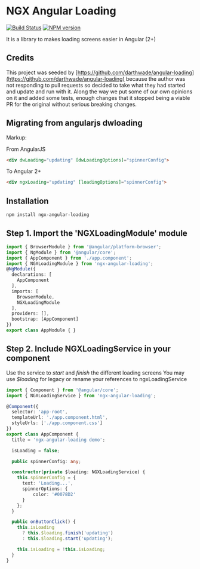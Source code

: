 # NGX Angular Loading
[![Build Status](https://travis-ci.org/bculley/ngx-angular-loading.svg?branch=master)](https://travis-ci.org/bculley/ngx-angular-loading) [![NPM version](https://img.shields.io/npm/v/ngx-angular-loading.svg)](https://www.npmjs.com/package/ngx-angular-loading)

It is a library to makes loading screens easier in Angular (2+)

## Credits

This project was seeded by [https://github.com/darthwade/angular-loading](https://github.com/darthwade/angular-loading) because the author was not responding to pull requests so decided to take what they had started and update and run with it. Along the way we put some of our own opinions on it and added some tests, enough changes that it stopped being a viable PR for the original without serious breaking changes.

## Migrating from angularjs dwloading

Markup:

From AngularJS
```html
<div dwLoading="updating" [dwLoadingOptions]="spinnerConfig">
```
To Angular 2+
```html
<div ngxLoading="updating" [loadingOptions]="spinnerConfig">
```

## Installation
```npm
npm install ngx-angular-loading
```

## Step 1. Import the 'NGXLoadingModule' module
```ts
import { BrowserModule } from '@angular/platform-browser';
import { NgModule } from '@angular/core';
import { AppComponent } from './app.component';
import { NGXLoadingModule } from 'ngx-angular-loading';
@NgModule({
  declarations: [
    AppComponent
  ],
  imports: [
    BrowserModule,
    NGXLoadingModule
  ],
  providers: [],
  bootstrap: [AppComponent]
})
export class AppModule { }
```

## Step 2. Include NGXLoadingService in your component
Use the service to *start* and *finish* the different loading screens
You may use *$loading* for legacy or rename your references to ngxLoadingService

```ts
import { Component } from '@angular/core';
import { NGXLoadingService } from 'ngx-angular-loading';

@Component({
  selector: 'app-root',
  templateUrl: './app.component.html',
  styleUrls: ['./app.component.css']
})
export class AppComponent {
  title = 'ngx-angular-loading demo';

  isLoading = false;

  public spinnerConfig: any;

  constructor(private $loading: NGXLoadingService) {
    this.spinnerConfig = {
      text: 'Loading...',
      spinnerOptions: {
          color: '#0078D2'
      }
    };
  }

  public onButtonClick() {
    this.isLoading
      ? this.$loading.finish('updating')
      : this.$loading.start('updating');

    this.isLoading = !this.isLoading;
  }
}
```